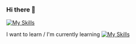 ### Hi there 👋

[![My Skills](https://skillicons.dev/icons?i=js,html,css,java,nodejs,vscode,code,idea)](https://skillicons.dev)

I want to learn / I'm currently learning
[![My Skills](https://skillicons.dev/icons?i=typescript,html,css,java,nodejs)](https://skillicons.dev)

